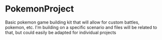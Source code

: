 # PokemonProject
Basic pokemon game building kit that will allow for custom battles, pokemon, etc.  I'm building on a specific scenario and files will be related to that, but could easily be adapted for individual projects
